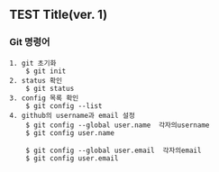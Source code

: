 ## TEST Title(ver. 1)
### Git 명령어

    1. git 초기화 
        $ git init
    2. status 확인
        $ git status
    3. config 목록 확인
        $ git config --list
    4. github의 username과 email 설정
        $ git config --global user.name  각자의username
        $ git config user.name

        $ git config --global user.email  각자의email
        $ git config user.email
